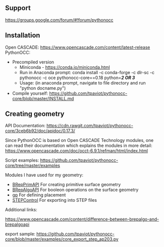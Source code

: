 ## Support
https://groups.google.com/forum/#!forum/pythonocc

## Installation

Open CASCADE: https://www.opencascade.com/content/latest-release
PythonOCC:
  - Precompiled version
      - Miniconda - https://conda.io/miniconda.html
      - Run in Anaconda prompt: conda install -c conda-forge -c dlr-sc -c pythonocc -c oce pythonocc-core==0.18 python=***2 OR 3***
      - Usage: (in anaconda prompt, navigate to file directory and run "python docname.py")
  - Compile yourself: https://github.com/tpaviot/pythonocc-core/blob/master/INSTALL.md
 
## Creating geometry
API Documentation: https://cdn.rawgit.com/tpaviot/pythonocc-core/3ceb6b92/doc/apidoc/0.17.3/

Since PythonOCC is based on Open CASCADE Technology modules, one can read their documentation which explains the modules in more detail: https://www.opencascade.com/doc/occt-6.9.1/refman/html/index.html

Script examples: https://github.com/tpaviot/pythonocc-core/tree/master/examples


Modules I have used for my geometry:
- [BRepPrimAPI](https://cdn.rawgit.com/tpaviot/pythonocc-core/3ceb6b92/doc/apidoc/0.17.3/OCC.BRepPrimAPI.html#module-OCC.BRepPrimAPI) For creating primitive surface geometry
- [BRepAlgoAPI](https://cdn.rawgit.com/tpaviot/pythonocc-core/3ceb6b92/doc/apidoc/0.17.3/OCC.BRepAlgoAPI.html#module-OCC.BRepAlgoAPI) For booleon operations on the surface geometry
- [gp](https://cdn.rawgit.com/tpaviot/pythonocc-core/3ceb6b92/doc/apidoc/0.17.3/OCC.gp.html) For defining placement
- [STEPControl](https://cdn.rawgit.com/tpaviot/pythonocc-core/3ceb6b92/doc/apidoc/0.17.3/OCC.STEPControl.html#module-OCC.STEPControl) For exporting into STEP files


Additional links:

https://www.opencascade.com/content/difference-between-brepalgo-and-brepalgoapi

export sample: https://github.com/tpaviot/pythonocc-core/blob/master/examples/core_export_step_ap203.py
